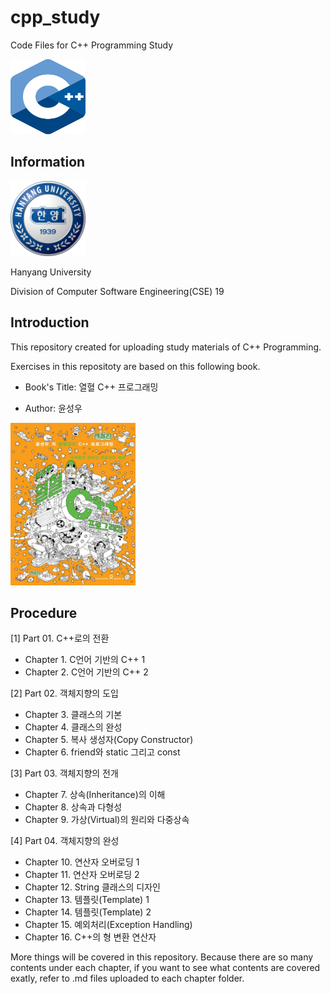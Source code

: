 # cpp_study
Code Files for C++ Programming Study

<img src="/images/C++_logo.png" width="120" height="120">

## Information

<img src="/images/HYU_logo.png" width="120" height="120">

Hanyang University

Division of Computer Software Engineering(CSE) 19

## Introduction
This repository created for uploading study materials of C++ Programming.

Exercises in this repositoty are based on this following book.

- Book's Title: 열혈 C++ 프로그래밍

- Author: 윤성우
<img src="/images/Book_Cover.jpg" width="200" height="260">

## Procedure
[1] Part 01. C++로의 전환

* Chapter 1. C언어 기반의 C++ 1
* Chapter 2. C언어 기반의 C++ 2

[2] Part 02. 객체지향의 도입

* Chapter 3. 클래스의 기본
* Chapter 4. 클래스의 완성
* Chapter 5. 복사 생성자(Copy Constructor)
* Chapter 6. friend와 static 그리고 const

[3] Part 03. 객체지향의 전개

* Chapter 7. 상속(Inheritance)의 이해
* Chapter 8. 상속과 다형성
* Chapter 9. 가상(Virtual)의 원리와 다중상속


[4] Part 04. 객체지향의 완성

* Chapter 10. 연산자 오버로딩 1
* Chapter 11. 연산자 오버로딩 2
* Chapter 12. String 클래스의 디자인
* Chapter 13. 템플릿(Template) 1
* Chapter 14. 템플릿(Template) 2
* Chapter 15. 예외처리(Exception Handling)
* Chapter 16. C++의 형 변환 연산자

More things will be covered in this repository. Because there are so many contents under each chapter, if you want to see what contents are covered exatly, refer to .md files uploaded to each chapter folder.
